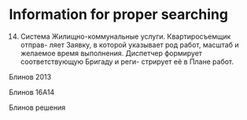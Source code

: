 # Information for proper searching

14. Система Жилищно-коммунальные услуги. Квартиросъемщик отправ-
ляет Заявку, в которой указывает род работ, масштаб и желаемое время
выполнения. Диспетчер формирует соответствующую Бригаду и реги-
стрирует её в Плане работ.

Блинов 2013

Блинов 16А14

Блинов решения
